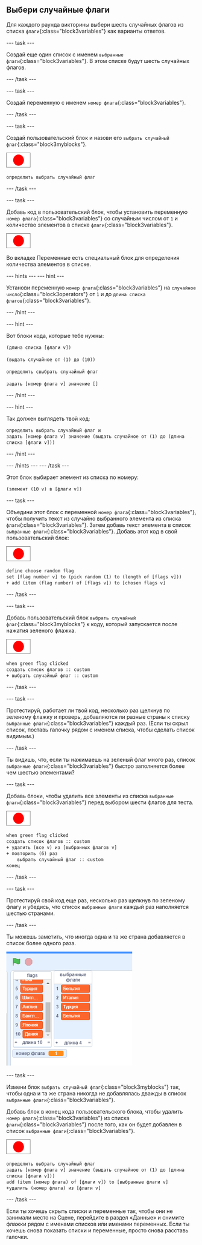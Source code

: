 ## Выбери случайные флаги

Для каждого раунда викторины выбери шесть случайных флагов из списка `флаги`{:class="block3variables"} как варианты ответов.

--- task ---

Создай еще один список с именем `выбранные флаги`{:class="block3variables"}. В этом списке будут шесть случайных флагов.

--- /task ---

--- task ---

Создай переменную с именем `номер флага`{:class="block3variables"}.

--- /task ---

--- task ---

Создай пользовательский блок и назови его `выбрать случайный флаг`{:class="block3myblocks"}.

![Спрайт флага](images/flag-sprite.png)

```blocks3
определить выбрать случайный флаг
```

--- /task ---

--- task ---

Добавь код в пользовательский блок, чтобы установить переменную `номер флага`{:class="block3variables"} со случайным числом от `1` и количество элементов в списке `флаги`{:class="block3variables"}.

![Спрайт флага](images/flag-sprite.png)

Во вкладке Переменные есть специальный блок для определения количества элементов в списке.

--- hints ---
 --- hint ---

Установи переменную `номер флага`{:class="block3variables"} на `случайное число`{:class="block3operators"} от `1` и до `длина списка флагов`{:class="block3variables"}.

--- /hint ---

--- hint ---

Вот блоки кода, которые тебе нужны:

```blocks3
(длина списка [флаги v])

(выдать случайное от (1) до (10))

определить cвыбрать случайный флаг

задать [номер флага v] значение []
```

--- /hint ---

--- hint ---

Так должен выглядеть твой код:

```blocks3
определить выбрать случайный флаг и 
задать [номер флага v] значение (выдать случайное от (1) до (длина списка [флаги v]))
```

--- /hint ---

--- /hints --- --- /task ---

Этот блок выбирает элемент из списка по номеру:

```blocks3
(элемент (10 v) в [флаги v])
```

--- task ---

Объедини этот блок с переменной `номер флага`{:class="block3variables"}, чтобы получить текст из случайно выбранного элемента из списка `флаги`{:class="block3variables"}. Затем добавь текст элемента в список `выбранные флаги`{:class="block3variables"}. Добавь этот код в свой пользовательский блок:

![Спрайт флага](images/flag-sprite.png)

```blocks3
define choose random flag
set [flag number v] to (pick random (1) to (length of [flags v]))
+ add (item (flag number) of [flags v]) to [chosen flags v]
```

--- /task ---

--- task ---

Добавь пользовательский блок `выбрать случайный флаг`{:class="block3myblocks"} к коду, который запускается после нажатия зеленого флажка.

![Спрайт флага](images/flag-sprite.png)

```blocks3
when green flag clicked
создать список флагов :: custom
+ выбрать случайный флаг :: custom
```

--- /task ---

--- task ---

Протестируй, работает ли твой код, несколько раз щелкнув по зеленому флажку и проверь, добавляются ли разные страны к списку `выбранные флаги`{:class="block3variables"} каждый раз. (Если ты скрыл список, поставь галочку рядом с именем списка, чтобы сделать список видимым.)

--- /task ---

Ты видишь, что, если ты нажимаешь на зеленый флаг много раз, список `выбранные флаги`{:class="block3variables"} быстро заполняется более чем шестью элементами?

--- task ---

Добавь блоки, чтобы удалить все элементы из списка `выбранные флаги`{:class="block3variables"} перед выбором шести флагов для теста.

![Спрайт флага](images/flag-sprite.png)

```blocks3
when green flag clicked
создать список флагов :: custom
+ удалить (все v) из [выбранных флагов v]
+ повторить (6) раз
    выбрать случайный флаг :: custom
конец
```

--- /task ---

--- task ---

Протестируй свой код еще раз, несколько раз щелкнув по зеленому флагу и убедись, что список `выбранные флаги` каждый раз наполняется шестью странами.

--- /task ---

Ты можешь заметить, что иногда одна и та же страна добавляется в список более одного раза.

![Страны-копии](images/duplicate-countries.png)

--- task ---

Измени блок `выбрать случайный флаг`{:class="block3myblocks"} так, чтобы одна и та же страна никогда не добавлялась дважды в список `выбранные флаги`{:class="block3variables"}.

Добавь блок в конец кода пользовательского блока, чтобы удалить `номер флага`{:class="block3variables"} из списка `флаги`{:class="block3variables"} после того, как он будет добавлен в список `выбранные флаги`{:class="block3variables"}.

![Спрайт флага](images/flag-sprite.png)

```blocks3
определить выбрать случайный флаг
задать [номер флага v] значение (выдать случайное от (1) до (длина списка [флаги v]))
add (item (номер флага) of [флаги v]) to [выбранные флаги v]
+удалить (номер флага) из [флаги v]
```

--- /task ---

Если ты хочешь скрыть списки и переменные так, чтобы они не занимали место на Сцене, перейдите в раздел «Данные» и снимите флажки рядом с именами списков или именами переменных. Если ты хочешь снова показать списки и переменные, просто снова расставь галочки.